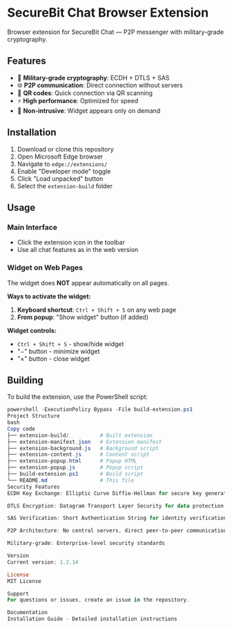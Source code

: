 # SecureBit Chat Browser Extension

Browser extension for SecureBit Chat — P2P messenger with military-grade cryptography.

## Features

- 🔐 **Military-grade cryptography**: ECDH + DTLS + SAS
- 🌐 **P2P communication**: Direct connection without servers
- 📱 **QR codes**: Quick connection via QR scanning
- ⚡ **High performance**: Optimized for speed
- 🎯 **Non-intrusive**: Widget appears only on demand

## Installation

1. Download or clone this repository
2. Open Microsoft Edge browser
3. Navigate to `edge://extensions/`
4. Enable "Developer mode" toggle
5. Click "Load unpacked" button
6. Select the `extension-build` folder

## Usage

### Main Interface

- Click the extension icon in the toolbar
- Use all chat features as in the web version

### Widget on Web Pages

The widget does **NOT** appear automatically on all pages.

**Ways to activate the widget:**

1. **Keyboard shortcut**: `Ctrl + Shift + S` on any web page
2. **From popup**: "Show widget" button (if added)

**Widget controls:**

- `Ctrl + Shift + S` - show/hide widget
- "−" button - minimize widget
- "×" button - close widget

## Building

To build the extension, use the PowerShell script:

```powershell
powershell -ExecutionPolicy Bypass -File build-extension.ps1
Project Structure
bash
Copy code
├── extension-build/          # Built extension
├── extension-manifest.json   # Extension manifest
├── extension-background.js   # Background script
├── extension-content.js      # Content script
├── extension-popup.html      # Popup HTML
├── extension-popup.js        # Popup script
├── build-extension.ps1       # Build script
└── README.md                 # This file
Security Features
ECDH Key Exchange: Elliptic Curve Diffie-Hellman for secure key generation

DTLS Encryption: Datagram Transport Layer Security for data protection

SAS Verification: Short Authentication String for identity verification

P2P Architecture: No central servers, direct peer-to-peer communication

Military-grade: Enterprise-level security standards

Version
Current version: 1.2.14

License
MIT License

Support
For questions or issues, create an issue in the repository.

Documentation
Installation Guide - Detailed installation instructions